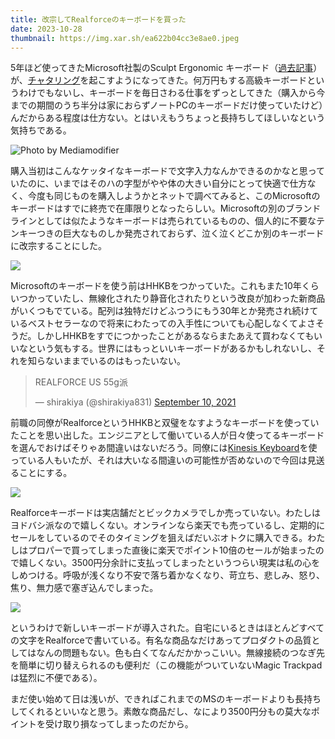 ```yaml
---
title: 改宗してRealforceのキーボードを買った
date: 2023-10-28
thumbnail: https://img.xar.sh/ea622b04cc3e8ae0.jpeg
---
```


5年ほど使ってきたMicrosoft社製のSculpt Ergonomic キーボード（[過去記事](/post/1543072566)）が、[チャタリング](https://ja.wikipedia.org/wiki/%E3%83%81%E3%83%A3%E3%82%BF%E3%83%AA%E3%83%B3%E3%82%B0)を起こすようになってきた。何万円もする高級キーボードというわけでもないし、キーボードを毎日さわる仕事をずっとしてきた（購入から今までの期間のうち半分は家におらずノートPCのキーボードだけ使っていたけど）んだからある程度は仕方ない。とはいえもうちょっと長持ちしてほしいなという気持ちである。

![Photo by Mediamodifier](https://img.xar.sh/b83a99630b42b291.jpeg)

購入当初はこんなケッタイなキーボードで文字入力なんかできるのかなと思っていたのに、いまではそのハの字型がやや体の大きい自分にとって快適で仕方なく、今度も同じものを購入しようかとネットで調べてみると、このMicrosoftのキーボードはすでに終売で在庫限りとなったらしい。Microsoftの別のブランドラインとしては似たようなキーボードは売られているものの、個人的に不要なテンキーつきの巨大なものしか発売されておらず、泣く泣くどこか別のキーボードに改宗することにした。

![](https://img.xar.sh/1c1946301c920496.jpeg)

Microsoftのキーボードを使う前はHHKBをつかっていた。これもまた10年くらいつかっていたし、無線化されたり静音化されたりという改良が加わった新商品がいくつもでている。配列は独特だけどふつうにもう30年とか発売され続けているベストセラーなので将来にわたっての入手性についても心配しなくてよさそうだ。しかしHHKBをすでにつかったことがあるならまたあえて買わなくてもいいなという気もする。世界にはもっといいキーボードがあるかもしれないし、それを知らないままでいるのはもったいない。

<blockquote class="twitter-tweet"><p lang="en" dir="ltr">REALFORCE US 55g派</p>&mdash; shirakiya (@shirakiya831) <a href="https://twitter.com/shirakiya831/status/1436206536582336519?ref_src=twsrc%5Etfw">September 10, 2021</a></blockquote> <script async src="https://platform.twitter.com/widgets.js" charset="utf-8"></script>

前職の同僚がRealforceというHHKBと双璧をなすようなキーボードを使っていたことを思い出した。エンジニアとして働いている人が日々使ってるキーボードを選んでおけばそりゃあ間違いはないだろう。同僚には[Kinesis Keyboard](https://www.ergonomics.co.jp/shopdetail/000000000099)を使っている人もいたが、それは大いなる間違いの可能性が否めないので今回は見送ることにする。

![](https://img.xar.sh/cbf3821f97550612.jpeg)

Realforceキーボードは実店舗だとビックカメラでしか売っていない。わたしはヨドバシ派なので嬉しくない。オンラインなら楽天でも売っているし、定期的にセールをしているのでそのタイミングを狙えばだいぶオトクに購入できる。わたしはプロパーで買ってしまった直後に楽天でポイント10倍のセールが始まったので嬉しくない。3500円分余計に支払ってしまったというつらい現実は私の心をしめつける。呼吸が浅くなり不安で落ち着かなくなり、苛立ち、悲しみ、怒り、焦り、無力感で塞ぎ込んでしまった。

![](https://img.xar.sh/ea622b04cc3e8ae0.jpeg)

というわけで新しいキーボードが導入された。自宅にいるときはほとんどすべての文字をRealforceで書いている。有名な商品なだけあってプロダクトの品質としてはなんの問題もない。色も白くてなんだかかっこいい。無線接続のつなぎ先を簡単に切り替えられるのも便利だ（この機能がついていないMagic Trackpadは猛烈に不便である）。

まだ使い始めて日は浅いが、できればこれまでのMSのキーボードよりも長持ちしてくれるといいなと思う。素敵な商品だし、なにより3500円分もの莫大なポイントを受け取り損なってしまったのだから。
